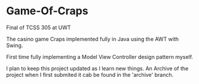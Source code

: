 # Game-Of-Craps
Final of TCSS 305 at UWT

The casino game Craps implemented fully in Java using the AWT with Swing.

First time fully implementing a Model View Controller design pattern myself.

I plan to keep this project updated as I learn new things. An Archive of the project when I first submited it cab be found in the 'archive' branch.

